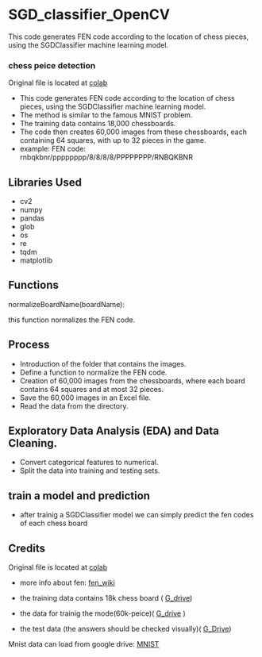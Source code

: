 # SGD_classifier_OpenCV
This code generates FEN code according to the location of chess pieces, using the SGDClassifier machine learning model.

### chess peice detection

Original file is located at [colab](https://colab.research.google.com/drive/1M5BB_EwgD1bNF2B0JyGZMoe7sk59M2F3)


* This code generates FEN code according to the location of chess pieces, using the SGDClassifier machine learning model. 
* The method is similar to the famous MNIST problem. 
* The training data contains 18,000 chessboards.
*  The code then creates 60,000 images from these chessboards, each containing 64 squares, with up to 32 pieces in the game.
*  example: FEN code: rnbqkbnr/pppppppp/8/8/8/8/PPPPPPPP/RNBQKBNR


## Libraries Used
* cv2
* numpy
* pandas
* glob
* os
* re
* tqdm
* matplotlib


## Functions
normalizeBoardName(boardName):

this function normalizes the FEN code.

## Process
* Introduction of the folder that contains the images.
* Define a function to normalize the FEN code.
* Creation of 60,000 images from the chessboards, where each board contains 64 squares and at most 32 pieces.
* Save the 60,000 images in an Excel file.
* Read the data from the directory.

## Exploratory Data Analysis (EDA) and Data Cleaning.
* Convert categorical features to numerical.
* Split the data into training and testing sets.

## train a model and prediction
* after trainig a SGDClassifier model we can simply predict the fen codes of each chess board


## Credits
Original file is located at [colab](https://colab.research.google.com/drive/1M5BB_EwgD1bNF2B0JyGZMoe7sk59M2F3)


* more info about fen: [fen_wiki](https://en.wikipedia.org/wiki/Forsyth%E2%80%93Edwards_Notation)

* the training data contains 18k chess board ( [G_drive](https://drive.google.com/file/d/1LQw3tHxbDzXJuZjcwJrwcJHzsYsp9ZfH/view?usp=share_link))
* the data for trainig the mode(60k-peice)( [G_drive](https://drive.google.com/file/d/1Elel68b2BhUqOxyytonA8iJeA-VL84sJ/view?usp=sharing) )
* the test data (the answers should be checked visually)( [G_Drive](https://drive.google.com/file/d/1Af65xO6ygKiX4TYeUpXbacGjDEvI6OZJ/view?usp=share_link))

Mnist data can load from google drive: [MNIST](https://drive.google.com/drive/folders/1IUyKdQw0YaK3R3ncbtSCYGak_7c6UiFG?usp=share_link)

